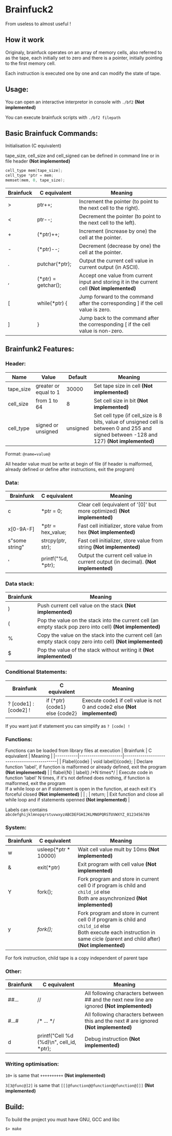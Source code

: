 # Brainfuck2
From useless to almost useful !

## How it work

Originaly, brainfuck operates on an array of memory cells, also referred to as the tape, each initially set to zero and there is a pointer, initially pointing to the first memory cell.

Each instruction is executed one by one and can modify the state of tape.

## Usage:

You can open an interactive interpretor in console with `./bf2` **(Not implemented)**

You can execute brainfuck scripts with `./bf2 filepath`

## Basic Brainfuck Commands:

Initialisation (C equivalent)

tape_size, cell_size and cell_signed can be defined in command line or in file header **(Not implemented)**
``` C
cell_type mem[tape_size];
cell_type *ptr = mem;
memset(mem, 0, tape_size);
```
| Brainfuck | C equivalent        | Meaning                                                                                    |
|-----------|---------------------|--------------------------------------------------------------------------------------------|
| >         | ptr++;              | Increment the pointer (to point to the next cell to the right).                            |
| <         | ptr--;              | Decrement the pointer (to point to the next cell to the left).                             |
| +         | (*ptr)++;           | Increment (increase by one) the cell at the pointer.                                       |
| -         | (*ptr)--;           | Decrement (decrease by one) the cell at the pointer.                                       |
| .         | putchar(*ptr);      | Output the current cell value in current output (in ASCII).                                                  |
| ,         | (*ptr) = getchar(); | Accept one value from current input and storing it in the current cell **(Not implemented)**                                   |
| [         | while(*ptr) {       | Jump forward to the command after the corresponding ] if the cell value is zero.               |
| ]         | }                   | Jump back to the command after the corresponding [ if the cell value is non-zero. |


## Brainfunk2 Features:
### Header:
| Name | Value | Default | Meaning                                     |
|-----------|----------|--------------|---------------------------------------------|
| tape_size  | greater or equal to 1 | 30000 | Set tape size in cell **(Not implemented)** |
| cell_size  | from 1 to 64 | 8 | Set cell size in bit **(Not implemented)** |
| cell_type  | signed or unsigned | unsigned | Set cell type (if cell_size is 8 bits, value of unsigned cell is between 0 and 255 and signed between -128 and 127) **(Not implemented)** |

Format: `@name=value@`

All header value must be write at begin of file (if header is malformed, already defined or define after instructions, exit the program)

### Data:
| Brainfunk | C equivalent        | Meaning                                     |
|-----------|---------------------|---------------------------------------------|
| c         | *ptr = 0; | Clear cell (equivalent of '\[0\]' but more optimized) **(Not implemented)** |
| x\[0-9A-F\] | *ptr = hex_value;      | Fast cell initializer, store value from hex **(Not implemented)** |
| s"some string" | strcpy(ptr, str);      | Fast cell initializer, store value from string **(Not implemented)** |
| ' | printf("%d, *ptr);      | Output the current cell value in current output (in decimal). **(Not implemented)** |

### Data stack:
| Brainfunk | Meaning                                     |
|-----------|---------------------------------------------|
| )         | Push current cell value on the stack **(Not implemented)** |
| (         | Pop the value on the stack into the current cell (an empty stack pop zero into cell) **(Not implemented)** |
| %         | Copy the value on the stack into the current cell (an empty stack copy zero into cell) **(Not implemented)** |
| $         | Pop the value of the stack without writing it **(Not implemented)** |

### Conditional Statements:
| Brainfunk | C equivalent        | Meaning                                     |
|-----------|---------------------|---------------------------------------------|
| ? \[code1\] : \[code2\] ! | if (*ptr) {code1}<br>else {code2} | Execute code1 if cell value is not 0 and code2 else **(Not implemented)** |

If you want just if statement you can simplify as `? [code] !`

### Functions:
Functions can be loaded from library files at execution
| Brainfunk | C equivalent        | Meaning                                     |
|-----------|---------------------|---------------------------------------------|
| Flabel{code} | void label(){code}; | Declare function 'label', if function is malformed or already defined, exit the program **(Not implemented)** |
| flabel{N}      | label() \/\*N times\*\/ | Execute code in function 'label' N times, if it's not defined does nothing, if function is malformed, exit the program</br>If a while loop or an if statement is open in the function, at each exit it's forceful closed **(Not implemented)** |
| ;      | return; | Exit function and close all while loop and if statements openned **(Not implemented)** |

Labels can contains `abcdefghijklmnopqrstuvwxyzABCDEFGHIJKLMNOPQRSTUVWXYZ_0123456789`

### System:
| Brainfunk | C equivalent        | Meaning                                     |
|-----------|---------------------|---------------------------------------------|
| w         | usleep(*ptr * 10000) | Wait cell value mult by 10ms **(Not implemented)** |
| &         | exit(*ptr) | Exit program with cell value **(Not implemented)** |
| Y         | fork(); | Fork program and store in current cell 0 if program is child and `child_id` else</br> Both are asynchronized **(Not implemented)** |
| y         | *fork();* | Fork program and store in current cell 0 if program is child and `child_id` else</br> Both execute each instruction in same cicle (parent and child after) **(Not implemented)** |

For fork instruction, child tape is a copy independent of parent tape

### Other:
| Brainfunk | C equivalent        | Meaning                                     |
|-----------|---------------------|---------------------------------------------|
| ##...       | //  |  All following characters between ## and the next new line are ignored **(Not implemented)** |
| #...#        | /\* ... \*/  | All following characters between this and the next # are ignored **(Not implemented)** |
| d        | printf("Cell %d (%d)\n", cell_id, *ptr);  | Debug instruction **(Not implemented)** |

### Writing optimisation:
`10+` is same that `++++++++++` **(Not implemented)**

`3[3@func@]2]` is same that `[[[@function@@function@@function@]]]` **(Not implemented)**

## Build:

To build the project you must have GNU, GCC and libc

```
$> make
```
